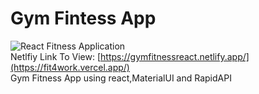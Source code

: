 # Gym Fintess App
![React Fitness Application](https://i.ibb.co/Yt9spGc/image.png)
<br>Netlfiy Link To View: [https://gymfitnessreact.netlify.app/](https://fit4work.vercel.app/)<br />
Gym Fitness App using react,MaterialUI and RapidAPI
